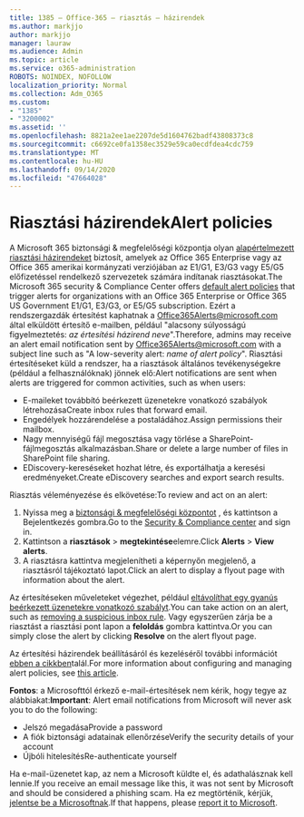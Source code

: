 ```yaml
---
title: 1385 – Office-365 – riasztás – házirendek
ms.author: markjjo
author: markjjo
manager: lauraw
ms.audience: Admin
ms.topic: article
ms.service: o365-administration
ROBOTS: NOINDEX, NOFOLLOW
localization_priority: Normal
ms.collection: Adm_O365
ms.custom:
- "1385"
- "3200002"
ms.assetid: ''
ms.openlocfilehash: 8821a2ee1ae2207de5d1604762badf43808373c8
ms.sourcegitcommit: c6692ce0fa1358ec3529e59ca0ecdfdea4cdc759
ms.translationtype: MT
ms.contentlocale: hu-HU
ms.lasthandoff: 09/14/2020
ms.locfileid: "47664028"
---
```

# <a name="alert-policies"></a><span data-ttu-id="b5448-102">Riasztási házirendek</span><span class="sxs-lookup"><span data-stu-id="b5448-102">Alert policies</span></span>

<span data-ttu-id="b5448-103">A Microsoft 365 biztonsági & megfelelőségi központja olyan [alapértelmezett riasztási házirendeket](https://docs.microsoft.com/microsoft-365/compliance/alert-policies#default-alert-policies) biztosít, amelyek az Office 365 Enterprise vagy az Office 365 amerikai kormányzati verziójában az E1/G1, E3/G3 vagy E5/G5 előfizetéssel rendelkező szervezetek számára indítanak riasztásokat.</span><span class="sxs-lookup"><span data-stu-id="b5448-103">The Microsoft 365 security & Compliance Center offers [default alert policies](https://docs.microsoft.com/microsoft-365/compliance/alert-policies#default-alert-policies) that trigger alerts for organizations with an Office 365 Enterprise or Office 365 US Government E1/G1, E3/G3, or E5/G5 subscription.</span></span> <span data-ttu-id="b5448-104">Ezért a rendszergazdák értesítést kaphatnak a Office365Alerts@microsoft.com által elküldött értesítő e-mailben, például "alacsony súlyosságú figyelmeztetés: *az értesítési házirend neve*".</span><span class="sxs-lookup"><span data-stu-id="b5448-104">Therefore, admins may receive an alert email notification sent by Office365Alerts@microsoft.com with a subject line such as "A low-severity alert: *name of alert policy*".</span></span> <span data-ttu-id="b5448-105">Riasztási értesítéseket küld a rendszer, ha a riasztások általános tevékenységekre (például a felhasználóknak) jönnek elő:</span><span class="sxs-lookup"><span data-stu-id="b5448-105">Alert notifications are sent when alerts are triggered for common activities, such as when users:</span></span>

- <span data-ttu-id="b5448-106">E-maileket továbbító beérkezett üzenetekre vonatkozó szabályok létrehozása</span><span class="sxs-lookup"><span data-stu-id="b5448-106">Create inbox rules that forward email.</span></span>
- <span data-ttu-id="b5448-107">Engedélyek hozzárendelése a postaládához.</span><span class="sxs-lookup"><span data-stu-id="b5448-107">Assign permissions their mailbox.</span></span>
- <span data-ttu-id="b5448-108">Nagy mennyiségű fájl megosztása vagy törlése a SharePoint-fájlmegosztás alkalmazásban.</span><span class="sxs-lookup"><span data-stu-id="b5448-108">Share or delete a large number of files in SharePoint file sharing.</span></span>
- <span data-ttu-id="b5448-109">EDiscovery-kereséseket hozhat létre, és exportálhatja a keresési eredményeket.</span><span class="sxs-lookup"><span data-stu-id="b5448-109">Create eDiscovery searches and export search results.</span></span>

<span data-ttu-id="b5448-110">Riasztás véleményezése és elkövetése:</span><span class="sxs-lookup"><span data-stu-id="b5448-110">To review and act on an alert:</span></span>

1. <span data-ttu-id="b5448-111">Nyissa meg a [biztonsági & megfelelőségi központot](https://protection.office.com) , és kattintson a Bejelentkezés gombra.</span><span class="sxs-lookup"><span data-stu-id="b5448-111">Go to the [Security & Compliance center](https://protection.office.com) and sign in.</span></span>
2. <span data-ttu-id="b5448-112">Kattintson a **riasztások**  >  **megtekintése**elemre.</span><span class="sxs-lookup"><span data-stu-id="b5448-112">Click **Alerts** > **View alerts**.</span></span>
3. <span data-ttu-id="b5448-113">A riasztásra kattintva megjelenítheti a képernyőn megjelenő, a riasztásról tájékoztató lapot.</span><span class="sxs-lookup"><span data-stu-id="b5448-113">Click an alert to display a flyout page with information about the alert.</span></span>

<span data-ttu-id="b5448-114">Az értesítéseken műveleteket végezhet, például [eltávolíthat egy gyanús beérkezett üzenetekre vonatkozó szabályt](https://docs.microsoft.com/microsoft-365/security/office-365-security/responding-to-a-compromised-email-account).</span><span class="sxs-lookup"><span data-stu-id="b5448-114">You can take action on an alert, such as [removing a suspicious inbox rule](https://docs.microsoft.com/microsoft-365/security/office-365-security/responding-to-a-compromised-email-account).</span></span> <span data-ttu-id="b5448-115">Vagy egyszerűen zárja be a riasztást a riasztási pont lapon a **feloldás** gombra kattintva.</span><span class="sxs-lookup"><span data-stu-id="b5448-115">Or you can simply close the alert by clicking **Resolve** on the alert flyout page.</span></span>

<span data-ttu-id="b5448-116">Az értesítési házirendek beállításáról és kezeléséről további információt  [ebben a cikkben](https://docs.microsoft.com/microsoft-365/compliance/alert-policies)talál.</span><span class="sxs-lookup"><span data-stu-id="b5448-116">For more information about configuring and managing alert policies, see  [this article](https://docs.microsoft.com/microsoft-365/compliance/alert-policies).</span></span>

<span data-ttu-id="b5448-117">**Fontos**: a Microsofttól érkező e-mail-értesítések nem kérik, hogy tegye az alábbiakat:</span><span class="sxs-lookup"><span data-stu-id="b5448-117">**Important**: Alert email notifications from Microsoft will never ask you to do the following:</span></span>

- <span data-ttu-id="b5448-118">Jelszó megadása</span><span class="sxs-lookup"><span data-stu-id="b5448-118">Provide a password</span></span>
- <span data-ttu-id="b5448-119">A fiók biztonsági adatainak ellenőrzése</span><span class="sxs-lookup"><span data-stu-id="b5448-119">Verify the security details of your account</span></span>
- <span data-ttu-id="b5448-120">Újbóli hitelesítés</span><span class="sxs-lookup"><span data-stu-id="b5448-120">Re-authenticate yourself</span></span>

<span data-ttu-id="b5448-121">Ha e-mail-üzenetet kap, az nem a Microsoft küldte el, és adathalásznak kell lennie.</span><span class="sxs-lookup"><span data-stu-id="b5448-121">If you receive an email message like this, it was not sent by Microsoft and should be considered a phishing scam.</span></span> <span data-ttu-id="b5448-122">Ha ez megtörténik, kérjük, [jelentse be a Microsoftnak](https://docs.microsoft.com/microsoft-365/security/office-365-security/report-junk-email-and-phishing-scams-in-outlook-on-the-web-eop).</span><span class="sxs-lookup"><span data-stu-id="b5448-122">If that happens, please [report it to Microsoft](https://docs.microsoft.com/microsoft-365/security/office-365-security/report-junk-email-and-phishing-scams-in-outlook-on-the-web-eop).</span></span>